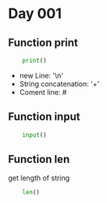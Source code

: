 # Day 001

## Function print
```python
    print()
```
- new Line: '\n'
- String concatenation: '+'
- Coment line: #


## Function input

```python
    input()
```
## Function len
get length of string
```python
    len()
```
